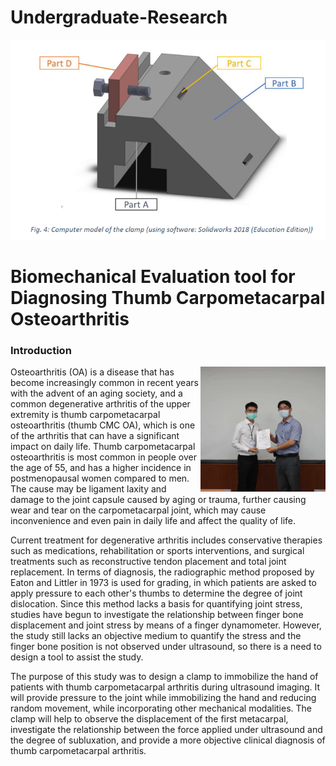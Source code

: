 # Undergraduate-Research
![MasterHead](https://github.com/jackleong23/Undergraduate-Research/blob/main/clamp.png)
<h1 align="left">Biomechanical Evaluation tool for Diagnosing Thumb Carpometacarpal Osteoarthritis</h1>
<h3 align="left">Introduction</h3>
<img align="right" alt="Coding" width="200" src="https://github.com/jackleong23/Undergraduate-Research/blob/main/387488394_762830098988012_7536614954733984683_n.jpg">
Osteoarthritis (OA) is a disease that has become increasingly common in recent years with the advent of an aging society, and a common degenerative arthritis of the upper extremity is thumb carpometacarpal osteoarthritis (thumb CMC OA), which is one of the arthritis that can have a significant impact on daily life. Thumb carpometacarpal osteoarthritis is most common in people over the age of 55, and has a higher incidence in postmenopausal women compared to men. The cause may be ligament laxity and damage to the joint capsule caused by aging or trauma, further causing wear and tear on the carpometacarpal joint, which may cause inconvenience and even pain in daily life and affect the quality of life.

Current treatment for degenerative arthritis includes conservative therapies such as medications, rehabilitation or sports interventions, and surgical treatments such as reconstructive tendon placement and total joint replacement. In terms of diagnosis, the radiographic method proposed by Eaton and Littler in 1973 is used for grading, in which patients are asked to apply pressure to each other's thumbs to determine the degree of joint dislocation. Since this method lacks a basis for quantifying joint stress, studies have begun to investigate the relationship between finger bone displacement and joint stress by means of a finger dynamometer. However, the study still lacks an objective medium to quantify the stress and the finger bone position is not observed under ultrasound, so there is a need to design a tool to assist the study.

The purpose of this study was to design a clamp to immobilize the hand of patients with thumb carpometacarpal arthritis during ultrasound imaging. It will provide pressure to the joint while immobilizing the hand and reducing random movement, while incorporating other mechanical modalities. The clamp will help to observe the displacement of the first metacarpal, investigate the relationship between the force applied under ultrasound and the degree of subluxation, and provide a more objective clinical diagnosis of thumb carpometacarpal arthritis.
